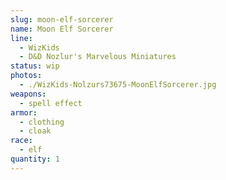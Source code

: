 ```yaml
---
slug: moon-elf-sorcerer
name: Moon Elf Sorcerer
line:
  - WizKids
  - D&D Nozlur's Marvelous Miniatures
status: wip
photos:
  - ./WizKids-Nolzurs73675-MoonElfSorcerer.jpg
weapons:
  - spell effect
armor:
  - clothing
  - cloak
race:
  - elf
quantity: 1
---
```


